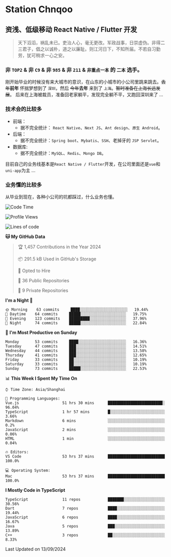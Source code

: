 # Station Chnqoo

## 资浅、低级移动 React Native / Flutter 开发

> 天下滔滔，祸乱未已。吏治人心，毫无更改。军政战事，日崇虚伪。非得二三君子，倡之以诚朴，道之以廉耻。则江河日下，不知所届。不若自习勤劳，犹可稍求一心之安。

### 非 `TOP2` & 非 `C9` & 非 `985` & 非 `211` & `非重点一本` 的 `二本` 选手。

刚开始毕业的时候没有来大城市的意识，在山东的小城市的小公司里跳来跳去。~~去年~~**前年** 怀揣梦想到了 `深圳`，然后 ~~今年~~**去年** 来到了 `上海`。~~暂时准备在上海长远发展~~。
后来在上海被裁员，准备回老家躺平，发现完全躺不平，又跑回深圳来了 ...

### 技术会的比较多

- 前端：
  - 据不完全统计： `React Native`、`Next JS`、`Ant design`、`原生 Android`。
- 后端：
  - 据不完全统计：`Spring boot`、`Mybatis`、`SSH`、老掉牙的 `JSP Servlet`。
- 数据库:
  - 据不完全统计：`MySQL`、`Redis`、`Mongo DB`。

目前自己的业务线基本是`React Native / Flutter`开发，在公司里面还是`vue`和`uni-app`为主 ...

### 业务懂的比较多

从毕业到现在，各种小公司的坑都踩过，什么业务也懂。

<!--START_SECTION:waka-->
![Code Time](http://img.shields.io/badge/Code%20Time-6%2C071%20hrs%2023%20mins-blue)

![Profile Views](http://img.shields.io/badge/Profile%20Views-0-blue)

![Lines of code](https://img.shields.io/badge/From%20Hello%20World%20I%27ve%20Written-333%20Thousand%20lines%20of%20code-blue)

**🐱 My GitHub Data** 

> 🏆 1,457 Contributions in the Year 2024
 > 
> 📦 291.5 kB Used in GitHub's Storage 
 > 
> 💼 Opted to Hire
 > 
> 📜 36 Public Repositories 
 > 
> 🔑 9 Private Repositories  
 > 
**I'm a Night 🦉** 

```text
🌞 Morning    63 commits     ████░░░░░░░░░░░░░░░░░░░░░   19.44% 
🌆 Daytime    64 commits     █████░░░░░░░░░░░░░░░░░░░░   19.75% 
🌃 Evening    123 commits    █████████░░░░░░░░░░░░░░░░   37.96% 
🌙 Night      74 commits     █████░░░░░░░░░░░░░░░░░░░░   22.84%

```
📅 **I'm Most Productive on Sunday** 

```text
Monday       53 commits     ████░░░░░░░░░░░░░░░░░░░░░   16.36% 
Tuesday      47 commits     ███░░░░░░░░░░░░░░░░░░░░░░   14.51% 
Wednesday    44 commits     ███░░░░░░░░░░░░░░░░░░░░░░   13.58% 
Thursday     41 commits     ███░░░░░░░░░░░░░░░░░░░░░░   12.65% 
Friday       33 commits     ██░░░░░░░░░░░░░░░░░░░░░░░   10.19% 
Saturday     33 commits     ██░░░░░░░░░░░░░░░░░░░░░░░   10.19% 
Sunday       73 commits     █████░░░░░░░░░░░░░░░░░░░░   22.53%

```


📊 **This Week I Spent My Time On** 

```text
⌚︎ Time Zone: Asia/Shanghai

💬 Programming Languages: 
Vue.js                   51 hrs 30 mins      ████████████████████████░   96.04% 
TypeScript               1 hr 57 mins        █░░░░░░░░░░░░░░░░░░░░░░░░   3.66% 
Markdown                 6 mins              ░░░░░░░░░░░░░░░░░░░░░░░░░   0.2% 
JavaScript               2 mins              ░░░░░░░░░░░░░░░░░░░░░░░░░   0.06% 
HTML                     1 min               ░░░░░░░░░░░░░░░░░░░░░░░░░   0.04%

🔥 Editors: 
VS Code                  53 hrs 37 mins      █████████████████████████   100.0%

💻 Operating System: 
Mac                      53 hrs 37 mins      █████████████████████████   100.0%

```

**I Mostly Code in TypeScript** 

```text
TypeScript               11 repos            ███████░░░░░░░░░░░░░░░░░░   30.56% 
Dart                     7 repos             ████░░░░░░░░░░░░░░░░░░░░░   19.44% 
JavaScript               6 repos             ████░░░░░░░░░░░░░░░░░░░░░   16.67% 
Java                     5 repos             ███░░░░░░░░░░░░░░░░░░░░░░   13.89% 
C++                      3 repos             ██░░░░░░░░░░░░░░░░░░░░░░░   8.33%

```



 Last Updated on 13/09/2024
<!--END_SECTION:waka-->

<!---
ChenqiaoStation/ChenqiaoStation is a ✨ special ✨ repository because its `README.md` (this file) appears on your GitHub profile.
You can click the Preview link to take a look at your changes.
--->
